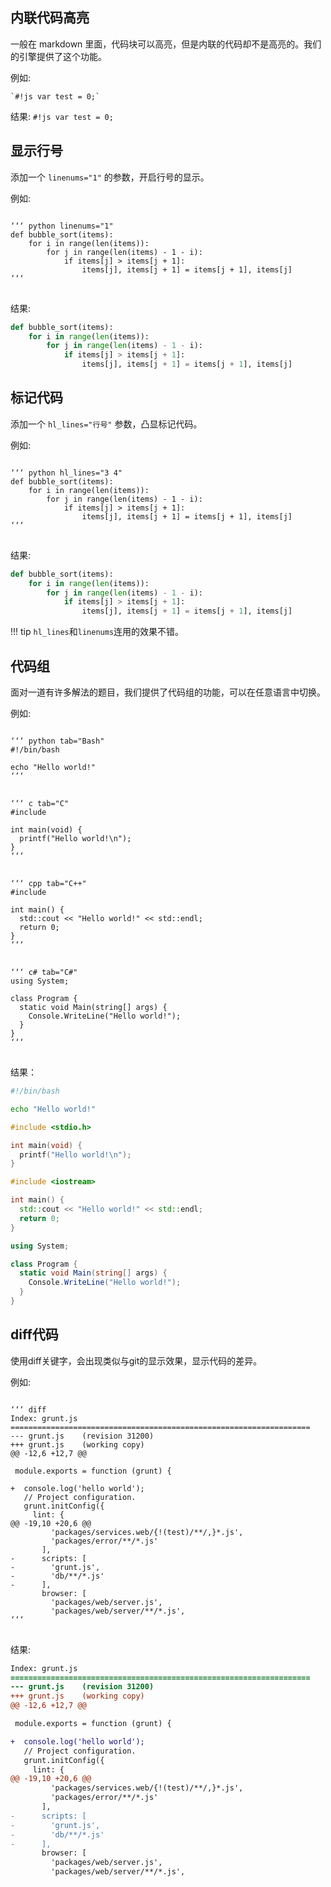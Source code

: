 ## 内联代码高亮

一般在 markdown 里面，代码块可以高亮，但是内联的代码却不是高亮的。我们的引擎提供了这个功能。

例如: 

```
`#!js var test = 0;`
```

结果: `#!js var test = 0;`


## 显示行号

添加一个 `linenums="1"` 的参数，开启行号的显示。

例如:

<pre>
<code>
&lsquo;&lsquo;&lsquo; python linenums="1"
def bubble_sort(items):
    for i in range(len(items)):
        for j in range(len(items) - 1 - i):
            if items[j] > items[j + 1]:
                items[j], items[j + 1] = items[j + 1], items[j]
&lsquo;&lsquo;&lsquo;
</code>
</pre>

结果: 

``` python linenums="1"
def bubble_sort(items):
    for i in range(len(items)):
        for j in range(len(items) - 1 - i):
            if items[j] > items[j + 1]:
                items[j], items[j + 1] = items[j + 1], items[j]
```

## 标记代码

添加一个 `hl_lines="行号"` 参数，凸显标记代码。

例如:

<pre>
<code>
&lsquo;&lsquo;&lsquo; python hl_lines="3 4"
def bubble_sort(items):
    for i in range(len(items)):
        for j in range(len(items) - 1 - i):
            if items[j] > items[j + 1]:
                items[j], items[j + 1] = items[j + 1], items[j]
&lsquo;&lsquo;&lsquo;
</code>
</pre>

结果:

``` python hl_lines="3 4"
def bubble_sort(items):
    for i in range(len(items)):
        for j in range(len(items) - 1 - i):
            if items[j] > items[j + 1]:
                items[j], items[j + 1] = items[j + 1], items[j]
```

!!! tip
    `hl_lines`和`linenums`连用的效果不错。

## 代码组

面对一道有许多解法的题目，我们提供了代码组的功能，可以在任意语言中切换。

例如:

<pre>
<code>
&lsquo;&lsquo;&lsquo; python tab="Bash"
#!/bin/bash

echo "Hello world!"
&lsquo;&lsquo;&lsquo;
</code>
<code>
&lsquo;&lsquo;&lsquo; c tab="C"
#include <stdio.h>

int main(void) {
  printf("Hello world!\n");
}
&lsquo;&lsquo;&lsquo;
</code>
<code>
&lsquo;&lsquo;&lsquo; cpp tab="C++"
#include <iostream>

int main() {
  std::cout << "Hello world!" << std::endl;
  return 0;
}
&lsquo;&lsquo;&lsquo;
</code>
<code>
&lsquo;&lsquo;&lsquo; c# tab="C#"
using System;

class Program {
  static void Main(string[] args) {
    Console.WriteLine("Hello world!");
  }
}
&lsquo;&lsquo;&lsquo;
</code>
</pre>

结果：

``` bash tab="Bash"
#!/bin/bash

echo "Hello world!"
```

``` c tab="C"
#include <stdio.h>

int main(void) {
  printf("Hello world!\n");
}
```

``` c++ tab="C++"
#include <iostream>

int main() {
  std::cout << "Hello world!" << std::endl;
  return 0;
}
```

``` c# tab="C#"
using System;

class Program {
  static void Main(string[] args) {
    Console.WriteLine("Hello world!");
  }
}
```

## diff代码

使用diff关键字，会出现类似与git的显示效果，显示代码的差异。

例如:

<pre>
<code>
&lsquo;&lsquo;&lsquo; diff
Index: grunt.js
===================================================================
--- grunt.js    (revision 31200)
+++ grunt.js    (working copy)
@@ -12,6 +12,7 @@

 module.exports = function (grunt) {

+  console.log('hello world');
   // Project configuration.
   grunt.initConfig({
     lint: {
@@ -19,10 +20,6 @@
         'packages/services.web/{!(test)/**/,}*.js',
         'packages/error/**/*.js'
       ],
-      scripts: [
-        'grunt.js',
-        'db/**/*.js'
-      ],
       browser: [
         'packages/web/server.js',
         'packages/web/server/**/*.js',
&lsquo;&lsquo;&lsquo;
</code>
</pre>

结果:

```diff
Index: grunt.js
===================================================================
--- grunt.js    (revision 31200)
+++ grunt.js    (working copy)
@@ -12,6 +12,7 @@

 module.exports = function (grunt) {

+  console.log('hello world');
   // Project configuration.
   grunt.initConfig({
     lint: {
@@ -19,10 +20,6 @@
         'packages/services.web/{!(test)/**/,}*.js',
         'packages/error/**/*.js'
       ],
-      scripts: [
-        'grunt.js',
-        'db/**/*.js'
-      ],
       browser: [
         'packages/web/server.js',
         'packages/web/server/**/*.js',
```